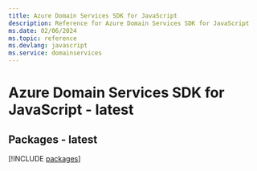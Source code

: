 ```yaml
---
title: Azure Domain Services SDK for JavaScript
description: Reference for Azure Domain Services SDK for JavaScript
ms.date: 02/06/2024
ms.topic: reference
ms.devlang: javascript
ms.service: domainservices
---
```

# Azure Domain Services SDK for JavaScript - latest
## Packages - latest
[!INCLUDE [packages](domain-services-index.md)]